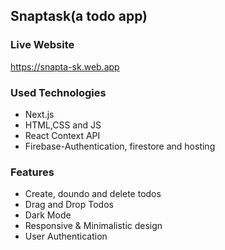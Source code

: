 ## Snaptask(a todo app)

### Live Website
 https://snapta-sk.web.app

### Used Technologies
* Next.js
* HTML,CSS and JS
* React Context API
* Firebase-Authentication, firestore and hosting

### Features
* Create, doundo and delete todos
* Drag and Drop Todos
* Dark Mode
* Responsive & Minimalistic design
* User Authentication

